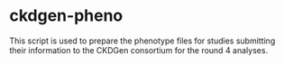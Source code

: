 # ckdgen-pheno

This script is used to prepare the phenotype files for studies submitting their information to the CKDGen consortium for the round 4 analyses.
